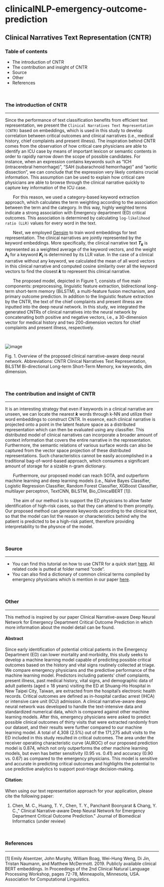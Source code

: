# clinicalNLP-emergency-outcome-prediction
## Clinical Narratives Text Representation (CNTR)

### Table of contents
- The introduction of CNTR
- The contribution and insight of CNTR
- Source
- Other
- References


&nbsp;
### **The introduction of CNTR**
* * *


Since the performance of text classification benefits from efficient text representation, we present the `Clinical Narratives Text Representation (CNTR)` based on embeddings, which is used in this study to develop correlation between critical outcomes and clinical narratives (i.e., medical history, chief complaints and present illness). The inspiration behind CNTR comes from  the observation of how critical care physicians are able to identify an ICU case by means of important lexicon or semantic contents in order to rapidly narrow down the scope of possible candidates. For instance, when an expression contains keywords such as “ICH (intracerebral hemorrhage)”, “SAH (subarachnoid hemorrhage)” and “aortic dissection”, we can conclude that the expression very likely contains crucial information. This assumption can be used to explain how critical care physicians are able to browse through the clinical narrative quickly to capture key information of the ICU case. 

&nbsp;
&emsp; For this reason, we used a category-based keyword extraction approach, which calculates the term weighting according to the association between the term and the category. In this way, highly weighted terms indicate a strong association with Emergency department (ED) critical outcomes. This association is determined by calculating `log-likelihood ratio (LLR)` values for every word in the text. 

&nbsp;
&emsp; Next, we employed [Gensim](https://radimrehurek.com/gensim/models/word2vec.html) to train word embeddings for text representation. The clinical narratives are jointly represented by the keyword embeddings. More specifically, the clinical narrative text *__T<sub>k</sub>__* is represented as a weighted average of the keyword vectors, and the weight *__λ<sub>i</sub>__* for a keyword *__K<sub>i</sub>__* is determined by its LLR value. In the case of a clinical narrative without any keyword, we calculated the mean of all word vectors in this clinical narrative and computed cosine similarity over all the keyword vectors to find the closest *__k__* to represent this clinical narrative. 

&nbsp;
&emsp; The proposed model, depicted in Figure 1, consists of five main components: preprocessing, linguistic feature extraction, bidirectional long-term short-term memory (BiLSTM), a multi-feature fusion mechanism, and primary outcome prediction. In addition to the linguistic feature extraction by the CNTR, the text of the chief complaints and present illness are inputted into the deep neural network.  In this study, we integrated the generated CNTRs of clinical narratives into the neural network by concatenating both positive and negative vectors, i.e., a 30-dimension vector for medical history and two 200-dimension vectors for chief complaints and present illness, respectively.

&nbsp;

![image](https://user-images.githubusercontent.com/74447637/193376224-f5555d82-c8c0-49e9-9f5b-d385a5d26760.png)

Fig. 1. Overview of the proposed clinical narrative-aware deep neural network. Abbreviations: CNTR Clinical Narratives Text Representation, BiLSTM Bi-directional Long-term Short-Term Memory, kw keywords, dim dimension.


&nbsp;

### **The contribution and insight of CNTR**
* * *

It is an interesting strategy that even if keywords in a clinical narrative are unseen, we can locate the nearest *__k__* words through k-NN and utilize their word embeddings to construct CNTR. In essence, each clinical narrative is projected onto a point in the latent feature space as a distributed representation which can then be evaluated using any classifier. This distributed model of clinical narratives can incorporate a broader amount of context information that covers the entire narrative in the representation. Furthermore, the semantic relations of various surface words can also be captured from the vector space projection of these distributed representations. Such characteristics cannot be easily accomplished in a traditional bag-of-word-based approach, which consumes a significant amount of storage for a sizable n-gram dictionary.

&nbsp;
&emsp; Furthermore, our proposed model can reach SOTA, and outperform machine learning and deep learning models (i.e., Naïve Bayes Classifier, Logistic Regression Classifier, Random Forest Classifier, XGBoost Classifier, multilayer perceptron, TextCNN, BiLSTM, Bio_ClinicalBERT [1]).

&nbsp;
&emsp; The aim of our method is to support the ED physicians to allow faster identification of high-risk cases, so that they can attend to them promptly. Our proposed method can generate keywords according to the clinical text, so that the model can list the reason or characteristics behind why the patient is predicted to be a high-risk patient, therefore providing interpretability to the physnce of the model.

&nbsp;

### **Source**
* * *
* You can find this tutorial on how to use CNTR for a quick start [here](https://github.com/nlptmu/clinicalNLP-emergency-outcome-prediction/blob/dd5ca8f8c86128a6fbf8536bcf4ea9437688fa82/code/Clinical%20Narratives%20Text%20Representation%20(CNTR).ipynb). All related code is putted at folder named “code“.
* You can also find a dictionary of common clinical terms compiled by emergency physicians which is mention in our paper [here](https://github.com/nlptmu/clinicalNLP-emergency-outcome-prediction/blob/9aa6efd244ba963110791388616f0fab57899507/source/Dictionary.xlsx).


&nbsp;

### **Other**
* * *
This method is inspired by our paper Clinical Narrative-aware Deep Neural Network for Emergency Department Critical Outcome Prediction in which more information about the model detail can be found.

#### **Abstract**

Since early identification of potential critical patients in the Emergency Department (ED) can lower mortality and morbidity, this study seeks to develop a machine learning model capable of predicting possible critical outcomes based on the history and vital signs routinely collected at triage. We compare emergency physicians and the predictive performance of the machine learning model. Predictors including patients’ chief complaints, present illness, past medical history, vital signs, and demographic data of adult patients (aged ≥ 18 years) visiting the ED at Shuang-Ho Hospital in New Taipei City, Taiwan, are extracted from the hospital’s electronic health records. Critical outcomes are defined as in-hospital cardiac arrest (IHCA) or intensive care unit (ICU) admission. A clinical narrative-aware deep neural network was developed to handle the text-intensive data and standardized numerical data, which is compared against other machine learning models. After this, emergency physicians were asked to predict possible clinical outcomes of thirty visits that were extracted randomly from our dataset, and their results were further compared to our machine learning model. A total of 4,308 (2.5%) out of the 171,275 adult visits to the ED included in this study resulted in critical outcomes. The area under the receiver operating characteristic curve (AUROC) of our proposed prediction model is 0.874, which not only outperforms the other machine learning models, but even has better sensitivity (0.95 vs. 0.41) and accuracy (0.90 vs. 0.67) as compared to the emergency physicians. This model is sensitive and accurate in predicting critical outcomes and highlights the potential to use predictive analytics to support post-triage decision-making.

#### **Citation:**

When using our text representation approach for your application, please cite the following paper:
1. Chen, M. C., Huang, T. Y., Chen, T. Y., Panchanit Boonyarat & Chang, Y. C.," Clinical Narrative-aware Deep Neural Network for Emergency Department Critical Outcome Prediction." Journal of Biomedical Informatics (under review)

&nbsp;

### **References**
* * *

[1] Emily Alsentzer, John Murphy, William Boag, Wei-Hung Weng, Di Jin, Tristan Naumann, and Matthew McDermott. 2019. Publicly available clinical BERT embeddings. In Proceedings of the 2nd Clinical Natural Language Processing Workshop, pages 72-78, Minneapolis, Minnesota, USA. Association for Computational Linguistics.
